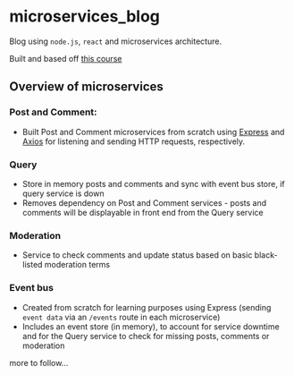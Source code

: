# microservices_blog
Blog using `node.js`, `react` and microservices architecture.

Built and based off [this course](https://www.udemy.com/course/microservices-with-node-js-and-react/)

## Overview of microservices

### Post and Comment:
- Built Post and Comment microservices from scratch using [Express](https://expressjs.com/en/api.html) and [Axios](https://www.npmjs.com/package/axios) for listening and sending HTTP requests, respectively.

### Query 
- Store in memory posts and comments and sync with event bus store, if query service is down
- Removes dependency on Post and Comment services - posts and comments will be displayable in front end from the Query service

### Moderation
- Service to check comments and update status based on basic black-listed moderation terms 

### Event bus
- Created from scratch for learning purposes using Express (sending `event data` via an `/events` route in each microservice)
- Includes an event store (in memory), to account for service downtime and for the Query service to check for missing posts, comments or moderation

more to follow...
